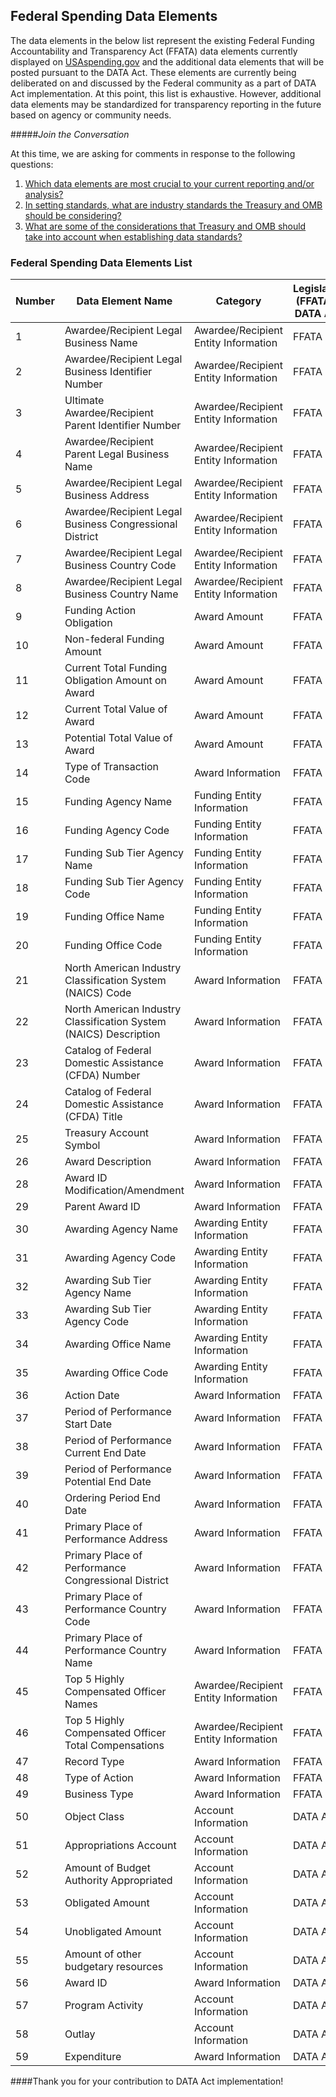
## Federal Spending Data Elements 

The data elements in the below list represent the existing Federal Funding Accountability and Transparency Act (FFATA) data elements currently displayed on [USAspending.gov](http://www.usaspending.gov/) and the additional data elements that will be posted pursuant to the DATA Act. These elements are currently being deliberated on and discussed by the Federal community as a part of DATA Act implementation. At this point, this list is exhaustive. However, additional data elements may be standardized for transparency reporting in the future based on agency or community needs. 

#####*Join the Conversation*

At this time, we are asking for comments in response to the following questions:

1.	[Which data elements are most crucial to your current reporting and/or analysis?](https://github.com/fedspendingtransparency/fedspendingtransparency.github.io/issues/6) 
2.	[In setting standards, what are industry standards the Treasury and OMB should be considering?](https://github.com/fedspendingtransparency/fedspendingtransparency.github.io/issues/7)
3.	[What are some of the considerations that Treasury and OMB should take into account when establishing data standards?](https://github.com/fedspendingtransparency/fedspendingtransparency.github.io/issues/8)

### Federal Spending Data Elements List

Number | Data Element Name | Category | Legislation (FFATA or DATA Act)
------ | -------- | ----------------- | ------------------------------
1	| Awardee/Recipient Legal Business Name	| Awardee/Recipient Entity Information	| FFATA 
2	| Awardee/Recipient Legal Business Identifier Number	| Awardee/Recipient Entity Information |	FFATA 
3	| Ultimate Awardee/Recipient Parent Identifier Number	| Awardee/Recipient Entity Information |	FFATA 
4	| Awardee/Recipient Parent Legal Business Name	| Awardee/Recipient Entity Information |	FFATA 
5	| Awardee/Recipient Legal Business Address	| Awardee/Recipient Entity Information |	FFATA 
6	| Awardee/Recipient Legal Business Congressional District	| Awardee/Recipient Entity Information	| FFATA 
7	| Awardee/Recipient Legal Business Country Code	| Awardee/Recipient Entity Information	| FFATA 
8	| Awardee/Recipient Legal Business Country Name	| Awardee/Recipient Entity Information	| FFATA 
9	| Funding Action Obligation	| Award Amount	| FFATA 
10	| Non-federal Funding Amount	| Award Amount	| FFATA 
11	| Current Total Funding Obligation Amount on Award |	Award Amount |	FFATA 
12	| Current Total Value of Award | 	Award Amount |	FFATA 
13	| Potential Total Value of Award	| Award Amount	| FFATA 
14	| Type of Transaction Code	| Award Information |	FFATA 
15	| Funding Agency Name	| Funding Entity Information	| FFATA 
16	| Funding Agency Code	| Funding Entity Information	| FFATA 
17	| Funding Sub Tier  Agency Name	| Funding Entity Information	| FFATA 
18	| Funding Sub Tier  Agency Code |	Funding Entity Information	| FFATA 
19	| Funding Office Name	| Funding Entity Information	| FFATA 
20	| Funding Office Code	| Funding Entity Information	| FFATA 
21	| North American Industry Classification System (NAICS) Code	| Award Information	| FFATA 
22	| North American Industry Classification System (NAICS) Description	| Award Information	| FFATA 
23	| Catalog of Federal Domestic Assistance (CFDA) Number	| Award Information	| FFATA 
24	| Catalog of Federal Domestic Assistance (CFDA) Title	| Award Information	| FFATA 
25	| Treasury Account Symbol	| Award Information	| FFATA 
26	| Award Description	| Award Information	| FFATA 
28	| Award ID Modification/Amendment	| Award Information	| FFATA 
29	| Parent Award ID	| Award Information	| FFATA 
30	| Awarding Agency Name	| Awarding Entity Information	| FFATA 
31	| Awarding Agency Code	| Awarding Entity Information	| FFATA 
32	| Awarding Sub Tier  Agency Name	|Awarding Entity Information |	FFATA 
33	| Awarding Sub Tier  Agency Code	| Awarding Entity Information	| FFATA 
34	| Awarding Office Name	| Awarding Entity Information	|FFATA 
35	| Awarding Office Code	| Awarding Entity Information	| FFATA 
36	| Action Date	| Award Information	| FFATA 
37	| Period of Performance Start Date	| Award Information	| FFATA 
38	| Period of Performance Current End Date |	Award Information	| FFATA 
39	| Period of Performance Potential End Date |	Award Information |	FFATA 
40	| Ordering Period End Date |	Award Information	| FFATA 
41	| Primary Place of Performance Address	| Award Information	| FFATA 
42	| Primary Place of Performance Congressional District	| Award Information	| FFATA 
43	| Primary Place of Performance Country Code |	Award Information	| FFATA 
44	| Primary Place of Performance Country Name	| Award Information	| FFATA 
45	| Top 5 Highly Compensated Officer Names	| Awardee/Recipient Entity Information	| FFATA 
46	| Top 5 Highly Compensated Officer Total Compensations |	Awardee/Recipient Entity Information |	FFATA 
47	| Record Type	| Award Information	| FFATA 
48	| Type of Action	| Award Information	| FFATA 
49	| Business Type	| Award Information	| FFATA 
50	| Object Class	| Account Information	| DATA Act
51	| Appropriations Account | Account Information	| DATA Act
52	| Amount of Budget Authority Appropriated |	Account Information	| DATA Act
53	| Obligated Amount 	| Account Information	| DATA Act
54	| Unobligated Amount	| Account Information	| DATA Act
55	| Amount of other budgetary resources 	| Account Information	| DATA Act
56	| Award ID |	Award Information	| DATA Act
57	| Program Activity	| Account Information	| DATA Act
58	| Outlay	| Account Information	| DATA Act
59	| Expenditure	| Award Information	| DATA Act


####Thank you for your contribution to DATA Act implementation!
